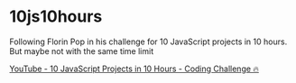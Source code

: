# 10js10hours

Following Florin Pop in his challenge for 10 JavaScript projects in 10 hours. But maybe not with the same time limit

[YouTube - 10 JavaScript Projects in 10 Hours - Coding Challenge 🔥](https://www.youtube.com/watch?v=dtKciwk_si4&t=26s)
